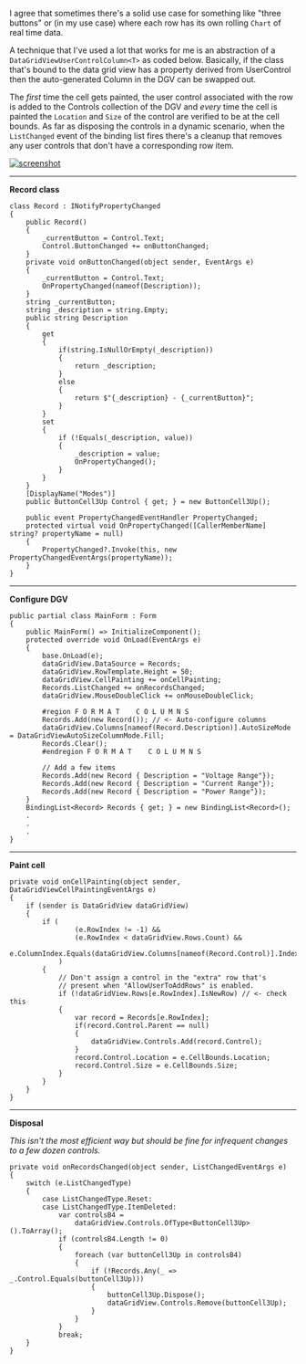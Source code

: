 I agree that sometimes there's a solid use case for something like "three buttons" or (in my use case) where each row has its own rolling `Chart` of real time data. 

A technique that I've used a lot that works for me is an abstraction of a `DataGridViewUserControlColumn<T>` as coded below.  Basically, if the class that's bound to the data grid view has a property derived from UserControl then the auto-generated Column in the DGV can be swapped out.  





The _first_ time the cell gets painted, the user control associated with the row is added to the Controls collection of the DGV and _every_ time the cell is painted the `Location` and `Size` of the control are verified to be at the cell bounds. As far as disposing the controls in a dynamic scenario, when the `ListChanged` event of the binding list fires there's a cleanup that removes any user controls that don't have a corresponding row item.

[![screenshot][1]][1]

***
**Record class**

    class Record : INotifyPropertyChanged
    {
        public Record()
        {
            _currentButton = Control.Text;
            Control.ButtonChanged += onButtonChanged;
        }
        private void onButtonChanged(object sender, EventArgs e)
        {
            _currentButton = Control.Text;
            OnPropertyChanged(nameof(Description));
        }
        string _currentButton;
        string _description = string.Empty;
        public string Description
        {
            get
            {
                if(string.IsNullOrEmpty(_description))
                {
                    return _description;
                }
                else
                {
                    return $"{_description} - {_currentButton}";
                }
            }
            set
            {
                if (!Equals(_description, value))
                {
                    _description = value;
                    OnPropertyChanged();
                }
            }
        }
        [DisplayName("Modes")]
        public ButtonCell3Up Control { get; } = new ButtonCell3Up(); 

        public event PropertyChangedEventHandler PropertyChanged;
        protected virtual void OnPropertyChanged([CallerMemberName] string? propertyName = null)
        {
            PropertyChanged?.Invoke(this, new PropertyChangedEventArgs(propertyName));
        }
    }

***
**Configure DGV**

    public partial class MainForm : Form
    {
        public MainForm() => InitializeComponent();
        protected override void OnLoad(EventArgs e)
        {
            base.OnLoad(e);
            dataGridView.DataSource = Records;
            dataGridView.RowTemplate.Height = 50;
            dataGridView.CellPainting += onCellPainting;
            Records.ListChanged += onRecordsChanged;
            dataGridView.MouseDoubleClick += onMouseDoubleClick;

            #region F O R M A T    C O L U M N S
            Records.Add(new Record()); // <- Auto-configure columns
            dataGridView.Columns[nameof(Record.Description)].AutoSizeMode = DataGridViewAutoSizeColumnMode.Fill;
            Records.Clear();
            #endregion F O R M A T    C O L U M N S

            // Add a few items
            Records.Add(new Record { Description = "Voltage Range"});
            Records.Add(new Record { Description = "Current Range"});
            Records.Add(new Record { Description = "Power Range"});
        }
        BindingList<Record> Records { get; } = new BindingList<Record>();
        .
        .
        .
    }

***
**Paint cell**

    private void onCellPainting(object sender, DataGridViewCellPaintingEventArgs e)
    {
        if (sender is DataGridView dataGridView)
        {
            if (
                    (e.RowIndex != -1) && 
                    (e.RowIndex < dataGridView.Rows.Count) &&
                    e.ColumnIndex.Equals(dataGridView.Columns[nameof(Record.Control)].Index)
                )
            {  
                // Don't assign a control in the "extra" row that's
                // present when "AllowUserToAddRows" is enabled.
                if (!dataGridView.Rows[e.RowIndex].IsNewRow) // <- check this
                {
                    var record = Records[e.RowIndex];
                    if(record.Control.Parent == null)
                    {
                        dataGridView.Controls.Add(record.Control);
                    }
                    record.Control.Location = e.CellBounds.Location;
                    record.Control.Size = e.CellBounds.Size;
                }
            }
        }
    }

 ***
 **Disposal**

 _This isn't the most efficient way but should be fine for infrequent changes to a few dozen controls._


    private void onRecordsChanged(object sender, ListChangedEventArgs e)
    {
        switch (e.ListChangedType)
        {
            case ListChangedType.Reset:
            case ListChangedType.ItemDeleted:
                var controlsB4 =
                    dataGridView.Controls.OfType<ButtonCell3Up>().ToArray();
                if (controlsB4.Length != 0)
                {
                    foreach (var buttonCell3Up in controlsB4)
                    {
                        if (!Records.Any(_ => _.Control.Equals(buttonCell3Up)))
                        {
                            buttonCell3Up.Dispose();
                            dataGridView.Controls.Remove(buttonCell3Up);
                        }
                    }
                }
                break;
        }
    }


  [1]: https://i.stack.imgur.com/HqaW5.png